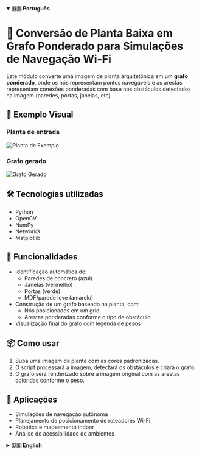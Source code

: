 <details open>
  <summary><strong>🇧🇷 Português</strong></summary>

<h1>🧠 Conversão de Planta Baixa em Grafo Ponderado para Simulações de Navegação Wi-Fi</h1>

Este módulo converte uma imagem de planta arquitetônica em um **grafo ponderado**, onde os nós representam pontos navegáveis e as arestas representam conexões ponderadas com base nos obstáculos detectados na imagem (paredes, portas, janelas, etc).

## 📌 Exemplo Visual

### Planta de entrada

![Planta de Exemplo](https://github.com/LazaroJPR/TCC/blob/main/Imagens/Plantas%20Padronizadas/Salas%20Pequenas.jpg)

### Grafo gerado

![Grafo Gerado](https://github.com/LazaroJPR/TCC/blob/main/Imagens/Grafos/Grafo%20-%20Salas%20Pequenas.png)

## 🛠️ Tecnologias utilizadas

- Python
- OpenCV
- NumPy
- NetworkX
- Matplotlib

## 🚧 Funcionalidades

- Identificação automática de:
  - Paredes de concreto (azul)
  - Janelas (vermelho)
  - Portas (verde)
  - MDF/parede leve (amarelo)
- Construção de um grafo baseado na planta, com:
  - Nós posicionados em um grid
  - Arestas ponderadas conforme o tipo de obstáculo
- Visualização final do grafo com legenda de pesos

## 📦 Como usar

1. Suba uma imagem da planta com as cores padronizadas.
2. O script processará a imagem, detectará os obstáculos e criará o grafo.
3. O grafo será renderizado sobre a imagem original com as arestas coloridas conforme o peso.

## 🎯 Aplicações

- Simulações de navegação autônoma
- Planejamento de posicionamento de roteadores Wi-Fi
- Robótica e mapeamento indoor
- Análise de acessibilidade de ambientes

</details>

<details>
  <summary><strong>🇺🇸 English</strong></summary>

<h1>🧠 Floor Plan to Weighted Graph for Wi-Fi Navigation Simulations</h1>

This module converts a **floor plan image** into a **weighted graph**, where nodes represent navigable points and edges represent weighted paths based on detected obstacles (walls, doors, windows, etc.).

## 📌 Visual Example

### Input Floor Plan

![Example Floor Plan](https://github.com/LazaroJPR/TCC/blob/main/Imagens/Plantas%20Padronizadas/Salas%20Pequenas.jpg)

### Generated Graph

![Generated Graph](https://github.com/LazaroJPR/TCC/blob/main/Imagens/Grafos/Grafo%20-%20Salas%20Pequenas.png)

## 🛠️ Technologies Used

- Python
- OpenCV
- NumPy
- NetworkX
- Matplotlib

## 🚧 Features

- Automatic detection of:
  - Concrete walls (blue)
  - Windows (red)
  - Doors (green)
  - MDF/light walls (yellow)
- Graph construction with:
  - Nodes placed on a grid
  - Edges weighted by obstacle type
- Final visualization with color-coded weights and legend

## 📦 How to Use

1. Upload a standardized color-coded floor plan image.
2. The script processes the image, detects the obstacles, and builds the graph.
3. The graph is rendered over the original image with color-coded weighted edges.

## 🎯 Applications

- Autonomous navigation simulations
- Wi-Fi router placement planning
- Indoor robotics and mapping
- Accessibility analysis in architecture

</details>
